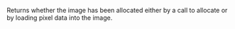 Returns whether the image has been allocated either by a call to allocate or by loading pixel data into the image.
